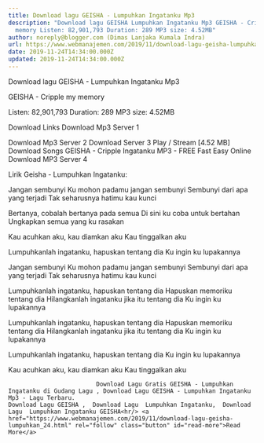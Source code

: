 ```yaml
---
title: Download lagu GEISHA - Lumpuhkan Ingatanku Mp3
description: "Download lagu GEISHA Lumpuhkan Ingatanku Mp3 GEISHA - Cripple my
  memory Listen: 82,901,793 Duration: 289 MP3 size: 4.52MB"
author: noreply@blogger.com (Dimas Lanjaka Kumala Indra)
url: https://www.webmanajemen.com/2019/11/download-lagu-geisha-lumpuhkan_24.html
date: 2019-11-24T14:34:00.000Z
updated: 2019-11-24T14:34:00.000Z
---
```


Download lagu GEISHA - Lumpuhkan Ingatanku Mp3

  GEISHA - Cripple my memory 

  Listen: 82,901,793 
  Duration: 289 
  MP3 size: 4.52MB 

  Download Links 
  Download Mp3 Server 1 

  Download Mp3 Server 2 
  Download Server 3 
  Play / Stream [4.52 MB] Download Songs GEISHA - Cripple Ingatanku MP3 - FREE Fast Easy Online 
  Download MP3 Server 4 


                             
Lirik Geisha - Lumpuhkan Ingatanku:
                             
Jangan sembunyi
  Ku mohon padamu jangan sembunyi
  Sembunyi dari apa yang terjadi
  Tak seharusnya hatimu kau kunci
  
  Bertanya, cobalah bertanya pada semua
  Di sini ku coba untuk bertahan
  Ungkapkan semua yang ku rasakan
  
  Kau acuhkan aku, kau diamkan aku
  Kau tinggalkan aku
  
  Lumpuhkanlah ingatanku, hapuskan tentang dia
  Ku ingin ku lupakannya
  
  Jangan sembunyi
  Ku mohon padamu jangan sembunyi
  Sembunyi dari apa yang terjadi
  Tak seharusnya hatimu kau kunci
  
  Lumpuhkanlah ingatanku, hapuskan tentang dia
  Hapuskan memoriku tentang dia
  Hilangkanlah ingatanku jika itu tentang dia
  Ku ingin ku lupakannya
  
  Lumpuhkanlah ingatanku, hapuskan tentang dia
  Hapuskan memoriku tentang dia
  Hilangkanlah ingatanku jika itu tentang dia
  Ku ingin ku lupakannya
  
  Lumpuhkanlah ingatanku, hapuskan tentang dia
  Ku ingin ku lupakannya
  
  Kau acuhkan aku, kau diamkan aku
  Kau tinggalkan aku                                 
                                 
                             Download Lagu Gratis GEISHA - Lumpuhkan Ingatanku di Gudang Lagu , Download Lagu GEISHA - Lumpuhkan Ingatanku Mp3 - Lagu Terbaru.                                                         Download Lagu GEISHA ,  Download Lagu  Lumpuhkan Ingatanku,  Download Lagu  Lumpuhkan Ingatanku GEISHA<hr/> <a href="https://www.webmanajemen.com/2019/11/download-lagu-geisha-lumpuhkan_24.html" rel="follow" class="button" id="read-more">Read More</a>